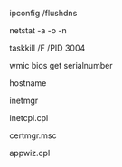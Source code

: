 ipconfig /flushdns

netstat -a -o -n

taskkill /F /PID 3004

wmic bios get serialnumber

hostname

inetmgr

inetcpl.cpl

certmgr.msc

appwiz.cpl